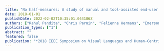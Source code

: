 ```yaml
---
title: "No half-measures: A study of manual and tool-assisted end-user programming tasks in Excel"
date: 2018-01-01
publishDate: 2022-02-02T10:35:01.044106Z
authors: ["Rahul Pandita", "Chris Parnin", "Felienne Hermans", "Emerson Murphy-Hill"]
publication_types: ["1"]
abstract: ""
featured: false
publication: "*2018 IEEE Symposium on Visual Languages and Human-Centric Computing (VL/HCC)*"
---
```


